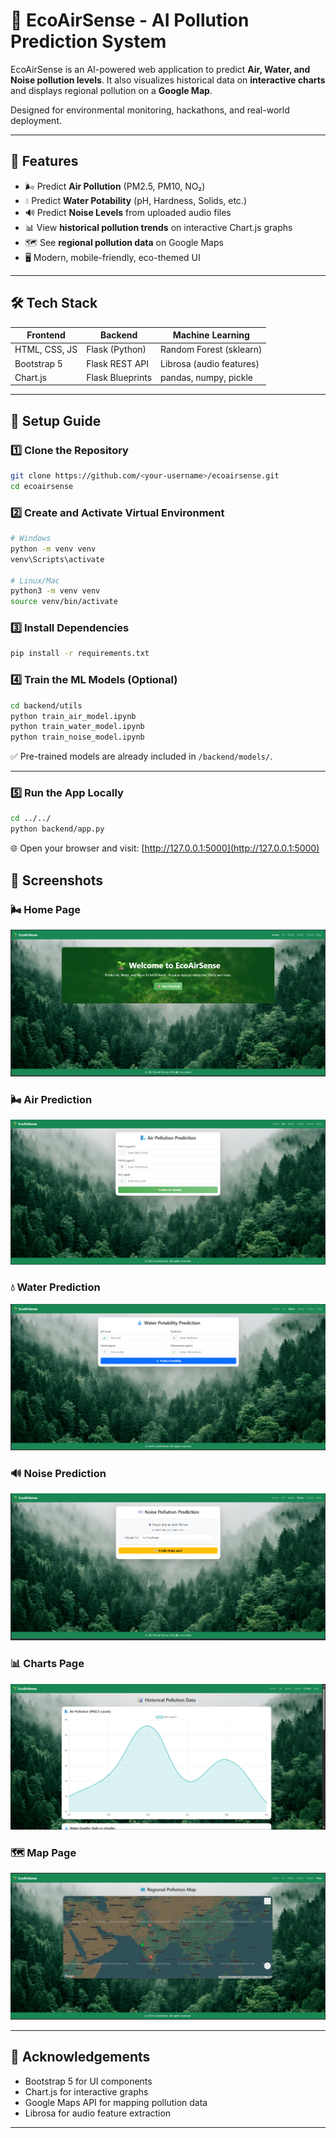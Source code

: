 
# 🌱 EcoAirSense - AI Pollution Prediction System

EcoAirSense is an AI-powered web application to predict **Air, Water, and Noise pollution levels**. It also visualizes historical data on **interactive charts** and displays regional pollution on a **Google Map**.

Designed for environmental monitoring, hackathons, and real-world deployment.

---

## 🌟 Features
- 🌬️ Predict **Air Pollution** (PM2.5, PM10, NO₂)  
- 💧 Predict **Water Potability** (pH, Hardness, Solids, etc.)  
- 🔊 Predict **Noise Levels** from uploaded audio files  
- 📊 View **historical pollution trends** on interactive Chart.js graphs  
- 🗺️ See **regional pollution data** on Google Maps  
- 🖥️ Modern, mobile-friendly, eco-themed UI  

---

## 🛠 Tech Stack

| Frontend          | Backend       | Machine Learning         |
|--------------------|---------------|---------------------------|
| HTML, CSS, JS      | Flask (Python)| Random Forest (sklearn)   |
| Bootstrap 5        | Flask REST API| Librosa (audio features)  |
| Chart.js           | Flask Blueprints| pandas, numpy, pickle |

---

## 🚀 Setup Guide

### 1️⃣ Clone the Repository
```bash
git clone https://github.com/<your-username>/ecoairsense.git
cd ecoairsense
````

### 2️⃣ Create and Activate Virtual Environment

```bash
# Windows
python -m venv venv
venv\Scripts\activate

# Linux/Mac
python3 -m venv venv
source venv/bin/activate
```

### 3️⃣ Install Dependencies

```bash
pip install -r requirements.txt
```

### 4️⃣ Train the ML Models (Optional)

```bash
cd backend/utils
python train_air_model.ipynb
python train_water_model.ipynb
python train_noise_model.ipynb
```

✅ Pre-trained models are already included in `/backend/models/`.

---

### 5️⃣ Run the App Locally

```bash
cd ../../
python backend/app.py
```

🌐 Open your browser and visit: [http://127.0.0.1:5000](http://127.0.0.1:5000)


## 📸 Screenshots

### 🌬️ Home Page
![Home page](frontend\static\images\Home.png)

### 🌬️ Air Prediction
![Air Prediction](frontend\static\images\air-prediction.png)

### 💧 Water Prediction
![Water Prediction](frontend\static\images\water-prediction.png)

### 🔊 Noise Prediction
![Noise Prediction](frontend\static\images\noise-prediction.png)

### 📊 Charts Page
![Charts](frontend\static\images\charts.png)

### 🗺️ Map Page
![Map](frontend\static\images\map.png)

---

## 🙌 Acknowledgements

* Bootstrap 5 for UI components
* Chart.js for interactive graphs
* Google Maps API for mapping pollution data
* Librosa for audio feature extraction

---
